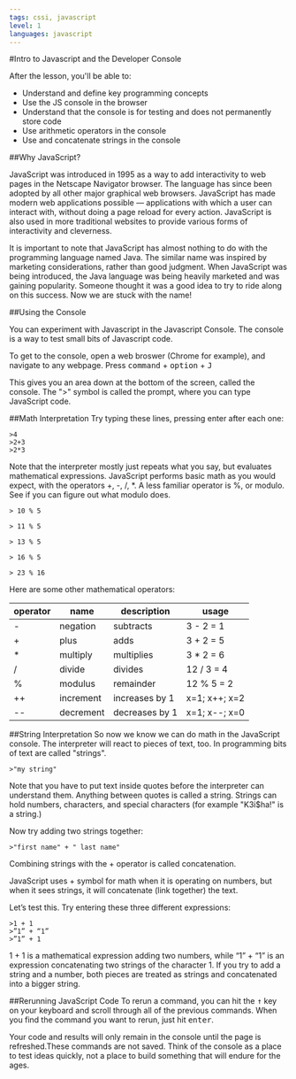 ```yaml
---
tags: cssi, javascript
level: 1
languages: javascript
---
```

#Intro to Javascript and the Developer Console

After the lesson, you'll be able to:
+ Understand and define key programming concepts
+ Use the JS console in the browser
+ Understand that the console is for testing and does not permanently store code
+ Use arithmetic operators in the console
+ Use and concatenate strings in the console

##Why JavaScript?

JavaScript was introduced in 1995 as a way to add interactivity to web pages in
the Netscape Navigator browser. The language has since been adopted by all
other major graphical web browsers. JavaScript has made modern web applications
possible — applications with which a user can interact with, without doing a
page reload for every action. JavaScript is also used in more traditional
websites to provide various forms of interactivity and cleverness.

It is important to note that JavaScript has almost nothing to do with the
programming language named Java. The similar name was inspired by marketing
considerations, rather than good judgment. When JavaScript was being
introduced, the Java language was being heavily marketed and was gaining
popularity. Someone thought it was a good idea to try to ride along on this
success. Now we are stuck with the name!


##Using the Console

You can experiment with Javascript in the Javascript Console. The console is a way to test small bits of Javascript code.

To get to the console, open a web broswer (Chrome for example), and navigate to any webpage.  Press <kbd>command</kbd> + <kbd>option</kbd> + <kbd>J</kbd>

This gives you an area down at the bottom of the screen, called the console. The ">" symbol is called the prompt, where you can type JavaScript code.


##Math Interpretation
Try typing these lines, pressing enter after each one:
```
>4
>2+3
>2*3
```
Note that the interpreter mostly just repeats what you say, but evaluates mathematical expressions. JavaScript performs basic math as you would expect, with the operators +, -, /, *.  A less familiar operator is %, or modulo. See if you can figure out what modulo does.

```
> 10 % 5
```
```
> 11 % 5
```
```
> 13 % 5
```
```
> 16 % 5
```

```
> 23 % 16
```

Here are some other mathematical operators:

| operator 	| name      	| description    	| usage         	|
|----------	|-----------	|----------------	|---------------	|
| -        	| negation  	| subtracts      	| 3 - 2 = 1     	|
| +        	| plus      	| adds           	| 3 + 2 = 5     	|
| *        	| multiply  	| multiplies     	| 3 * 2 = 6     	|
| /        	| divide    	| divides        	| 12 / 3 = 4    	|
| %        	| modulus   	| remainder      	| 12 % 5 = 2    	|
| ++       	| increment 	| increases by 1 	| x=1; x++; x=2 	|
| --       	| decrement 	| decreases by 1 	| x=1; x--; x=0   |


##String Interpretation
So now  we know we can do math in the JavaScript console. The interpreter will react to pieces of text, too. In programming bits of text are called "strings".  

```
>"my string"
```
Note that you have to put text inside quotes before the interpreter can understand them. Anything between quotes is called a string. Strings can hold numbers, characters, and special characters (for example "K3i$ha!" is a string.)

Now try adding two strings together:
```
>"first name" + " last name"
```

Combining strings with the + operator is called concatenation.

JavaScript uses + symbol for math when it is operating on numbers, but when it sees strings, it will concatenate (link together) the text.

Let’s test this. Try entering these three different expressions:
```
>1 + 1
>”1” + “1”
>”1” + 1
```


1 + 1 is a mathematical expression adding two numbers, while “1” + “1” is an expression concatenating two strings of the character 1. If you try to add a string and a number, both pieces are treated as strings and concatenated into a bigger string.

##Rerunning JavaScript Code
To rerun a command, you can hit the <kbd>↑</kbd> key on your keyboard and scroll through all of the previous commands. When you find the command you want to rerun, just hit <kbd>enter</kbd>.


Your code and results will only remain in the console until the page is refreshed.These commands are not saved. Think of the console as a place to test ideas quickly, not a place to build something that will endure for the ages.
